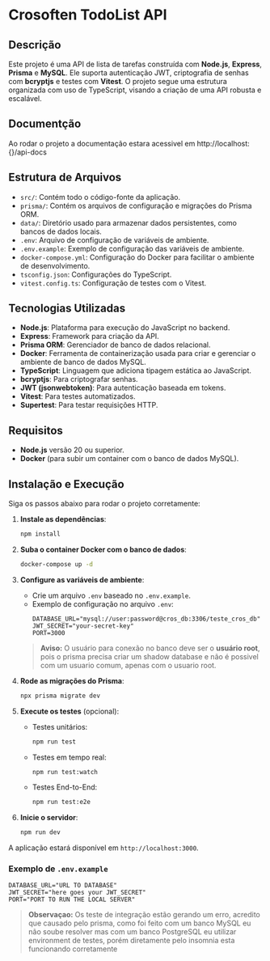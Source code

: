 # Crosoften TodoList API

## Descrição

Este projeto é uma API de lista de tarefas construída com **Node.js**, **Express**, **Prisma** e **MySQL**. Ele suporta autenticação JWT, criptografia de senhas com **bcryptjs** e testes com **Vitest**. O projeto segue uma estrutura organizada com uso de TypeScript, visando a criação de uma API robusta e escalável.

## Documentção

Ao rodar o projeto a documentação estara acessivel em http://localhost:{<PORT>}/api-docs

## Estrutura de Arquivos

- `src/`: Contém todo o código-fonte da aplicação.
- `prisma/`: Contém os arquivos de configuração e migrações do Prisma ORM.
- `data/`: Diretório usado para armazenar dados persistentes, como bancos de dados locais.
- `.env`: Arquivo de configuração de variáveis de ambiente.
- `.env.example`: Exemplo de configuração das variáveis de ambiente.
- `docker-compose.yml`: Configuração do Docker para facilitar o ambiente de desenvolvimento.
- `tsconfig.json`: Configurações do TypeScript.
- `vitest.config.ts`: Configuração de testes com o Vitest.

## Tecnologias Utilizadas

- **Node.js**: Plataforma para execução do JavaScript no backend.
- **Express**: Framework para criação da API.
- **Prisma ORM**: Gerenciador de banco de dados relacional.
- **Docker**: Ferramenta de containerização usada para criar e gerenciar o ambiente de banco de dados MySQL.
- **TypeScript**: Linguagem que adiciona tipagem estática ao JavaScript.
- **bcryptjs**: Para criptografar senhas.
- **JWT (jsonwebtoken)**: Para autenticação baseada em tokens.
- **Vitest**: Para testes automatizados.
- **Supertest**: Para testar requisições HTTP.

## Requisitos

- **Node.js** versão 20 ou superior.
- **Docker** (para subir um container com o banco de dados MySQL).

## Instalação e Execução

Siga os passos abaixo para rodar o projeto corretamente:

1. **Instale as dependências**:

   ```bash
   npm install
   ```

2. **Suba o container Docker com o banco de dados**:

   ```bash
   docker-compose up -d
   ```

3. **Configure as variáveis de ambiente**:

   - Crie um arquivo `.env` baseado no `.env.example`.
   - Exemplo de configuração no arquivo `.env`:
     ```dotenv
     DATABASE_URL="mysql://user:password@cros_db:3306/teste_cros_db"
     JWT_SECRET="your-secret-key"
     PORT=3000
     ```

   > **Aviso:** O usuário para conexão no banco deve ser o **usuário root**, pois o prisma precisa criar um shadow database e não é possivel com um usuario comum, apenas com o usuario root.

4. **Rode as migrações do Prisma**:

   ```bash
   npx prisma migrate dev
   ```

5. **Execute os testes** (opcional):

   - Testes unitários:

     ```bash
     npm run test
     ```

   - Testes em tempo real:

     ```bash
     npm run test:watch
     ```

   - Testes End-to-End:
     ```bash
     npm run test:e2e
     ```

6. **Inicie o servidor**:
   ```bash
   npm run dev
   ```

A aplicação estará disponível em `http://localhost:3000`.

### Exemplo de `.env.example`

```dotenv
DATABASE_URL="URL TO DATABASE"
JWT_SECRET="here goes your JWT_SECRET"
PORT="PORT TO RUN THE LOCAL SERVER"

```

> **Observaçao:** Os teste de integração estão gerando um erro, acredito que causado pelo prisma, como foi feito com um banco MySQL eu não soube resolver mas com um banco PostgreSQL eu utilizar environment de testes, porém diretamente pelo insomnia esta funcionando corretamente

